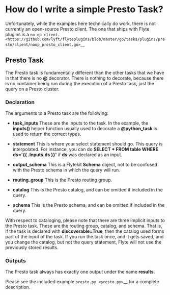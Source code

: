 # How do I write a simple Presto Task?


Unfortunately, while the examples here technically do work, there is not currently an open-source Presto client. The one that ships with Flyte plugins is a `no-op client. <https://github.com/lyft/flyteplugins/blob/master/go/tasks/plugins/presto/client/noop_presto_client.go>`__

## Presto Task
The Presto task is fundamentally different than the other tasks that we have in that there is no **@** decorator. There is nothing to decorate, because there is no container being run during the execution of a Presto task, just the query on a Presto cluster.

### Declaration

The arguments to a Presto task are the following:

  * **task_inputs**
    These are the inputs to the task. In the example, the **inputs()** helper function usually used to decorate a **@python_task** is used to return the correct types.

  * **statement**
    This is where your select statement should go. This query is interpolated. For instance, you can do **SELECT * FROM table WHERE ds='{{ .Inputs.ds }}'** if **ds** was declared as an input.

  * **output_schema**
    This is a Flytekit **Schema** object, not to be confused with the Presto schema in which the query will run.

  * **routing_group**
    This is the Presto routing group.

  * **catalog**
    This is the Presto catalog, and can be omitted if included in the query.

  * **schema**
    This is the Presto schema, and can be omitted if included in the query.

With respect to cataloging, please note that there are three implicit inputs to the Presto task. These are the routing group, catalog, and schema. That is, if the task is declared with **discoverable=True**, then the catalog used forms part of the input of the task. If you run the task once, and it gets saved, and you change the catalog, but not the query statement, Flyte will not use the previously stored results.

### Outputs
The Presto task always has exactly one output under the name **results**.

Please see the included example `presto.py <presto.py>`__ for a complete description.
